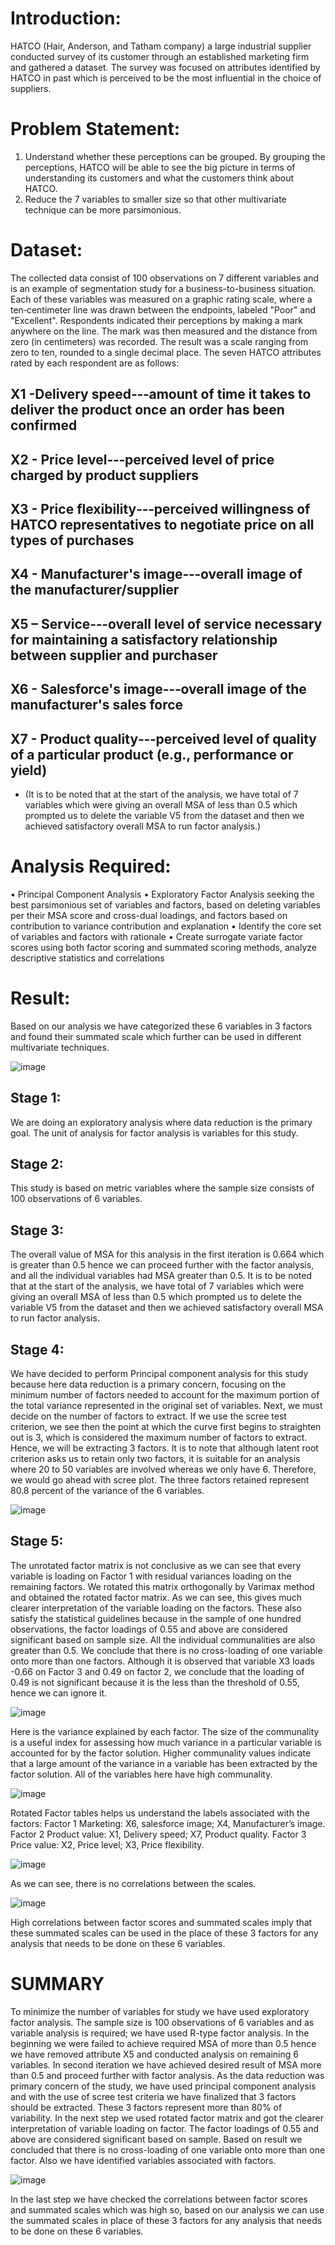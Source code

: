 
# Introduction:

HATCO (Hair, Anderson, and Tatham company) a large industrial supplier conducted survey of its customer through an established marketing firm and gathered a dataset. The survey
was focused on attributes identified by HATCO in past which is perceived to be the most influential in
the choice of suppliers.

# Problem Statement:

1. Understand whether these perceptions can be grouped. By grouping the perceptions, HATCO will
be able to see the big picture in terms of understanding its customers and what the customers think
about HATCO.
2. Reduce the 7 variables to smaller size so that other multivariate technique can be more
parsimonious.

# Dataset:

The collected data consist of 100 observations on 7 different variables and is an example of segmentation
study for a business-to-business situation.
Each of these variables was measured on a graphic rating scale, where a ten‐centimeter line was drawn
between the endpoints, labeled "Poor" and "Excellent". Respondents indicated their perceptions by
making a mark anywhere on the line. The mark was then measured and the distance from zero (in
centimeters) was recorded. The result was a scale ranging from zero to ten, rounded to a single decimal
place. The seven HATCO attributes rated by each respondent are as follows:

## X1 -Delivery speed‐‐‐amount of time it takes to deliver the product once an order has been confirmed
## X2 - Price level‐‐‐perceived level of price charged by product suppliers
## X3 - Price flexibility‐‐‐perceived willingness of HATCO representatives to negotiate price on all types of purchases
## X4 - Manufacturer's image‐‐‐overall image of the manufacturer/supplier
## X5 – Service‐‐‐overall level of service necessary for maintaining a satisfactory relationship between supplier and purchaser
## X6 - Salesforce's image‐‐‐overall image of the manufacturer's sales force
## X7 - Product quality‐‐‐perceived level of quality of a particular product (e.g., performance or yield)

* (It is to be noted that at the start of the analysis, we have total of 7 variables which were giving an overall
MSA of less than 0.5 which prompted us to delete the variable V5 from the dataset and then we achieved
satisfactory overall MSA to run factor analysis.)


# Analysis Required:
• Principal Component Analysis
• Exploratory Factor Analysis seeking the best parsimonious set of variables and factors, based on
deleting variables per their MSA score and cross-dual loadings, and factors based on contribution
to variance contribution and explanation
• Identify the core set of variables and factors with rationale
• Create surrogate variate factor scores using both factor scoring and summated scoring methods,
analyze descriptive statistics and correlations


# Result:
Based on our analysis we have categorized these 6 variables in 3 factors and found their summated scale
which further can be used in different multivariate techniques.

![image](https://github.com/Asadsajid1997/Multivariate-Data-Analysis/assets/126636246/4b182d2f-b25d-4697-99df-3a785ae68ad5)


## Stage 1: 
We are doing an exploratory analysis where data reduction is the primary goal. The unit of
analysis for factor analysis is variables for this study.


## Stage 2: 
This study is based on metric variables where the sample size consists of 100 observations of 6
variables.


## Stage 3:
The overall value of MSA for this analysis in the first iteration is 0.664 which is greater than 0.5
hence we can proceed further with the factor analysis, and all the individual variables had MSA greater
than 0.5. It is to be noted that at the start of the analysis, we have total of 7 variables which were giving
an overall MSA of less than 0.5 which prompted us to delete the variable V5 from the dataset and then we
achieved satisfactory overall MSA to run factor analysis.


## Stage 4: 
We have decided to perform Principal component analysis for this study because here data
reduction is a primary concern, focusing on the minimum number of factors needed to account for the
maximum portion of the total variance represented in the original set of variables. Next, we must decide
on the number of factors to extract. If we use the scree test criterion, we see then the point at which the
curve first begins to straighten out is 3, which is considered the maximum number of factors to extract.
Hence, we will be extracting 3 factors. It is to note that although latent root criterion asks us to retain only
two factors, it is suitable for an analysis where 20 to 50 variables are involved whereas we only have 6.
Therefore, we would go ahead with scree plot. The three factors retained represent 80.8 percent of the
variance of the 6 variables.

![image](https://github.com/Asadsajid1997/Multivariate-Data-Analysis/assets/126636246/35eed441-299d-40d8-9516-1f1ab49be5e2)

## Stage 5: 
The unrotated factor matrix is not conclusive as we can see that every variable is loading on
Factor 1 with residual variances loading on the remaining factors. We rotated this matrix orthogonally by
Varimax method and obtained the rotated factor matrix. As we can see, this gives much clearer
interpretation of the variable loading on the factors. These also satisfy the statistical guidelines because in
the sample of one hundred observations, the factor loadings of 0.55 and above are considered significant
based on sample size. All the individual communalities are also greater than 0.5. We conclude that there
is no cross-loading of one variable onto more than one factors. Although it is observed that variable X3
loads -0.66 on Factor 3 and 0.49 on factor 2, we conclude that the loading of 0.49 is not significant because
it is the less than the threshold of 0.55, hence we can ignore it.

![image](https://github.com/Asadsajid1997/Multivariate-Data-Analysis/assets/126636246/281f7beb-46ff-4a81-a597-922825ae8ee4)


Here is the variance explained by each factor. The size of the communality is a useful index for assessing
how much variance in a particular variable is accounted for by the factor solution. Higher communality
values indicate that a large amount of the variance in a variable has been extracted by the factor solution.
All of the variables here have high communality.

![image](https://github.com/Asadsajid1997/Multivariate-Data-Analysis/assets/126636246/03b00808-1555-4bf0-b6d2-f0ae696634c5)


Rotated Factor tables helps us understand the labels associated with the factors:
Factor 1 Marketing: X6, salesforce image; X4, Manufacturer’s image.
Factor 2 Product value: X1, Delivery speed; X7, Product quality.
Factor 3 Price value: X2, Price level; X3, Price flexibility.

![image](https://github.com/Asadsajid1997/Multivariate-Data-Analysis/assets/126636246/a0a0b282-0b59-45f8-b181-2452ae99fca5)

As we can see, there is no correlations between the scales.

![image](https://github.com/Asadsajid1997/Multivariate-Data-Analysis/assets/126636246/cbb29cc9-1a7c-4820-8003-d26eb75b033d)

High correlations between factor scores and summated scales imply that these summated scales can be
used in the place of these 3 factors for any analysis that needs to be done on these 6 variables.

# SUMMARY
To minimize the number of variables for study we have used exploratory factor analysis. The sample size
is 100 observations of 6 variables and as variable analysis is required; we have used R-type factor analysis.
In the beginning we were failed to achieve required MSA of more than 0.5 hence we have removed
attribute X5 and conducted analysis on remaining 6 variables. In second iteration we have achieved desired
result of MSA more than 0.5 and proceed further with factor analysis.
As the data reduction was primary concern of the study, we have used principal component analysis and
with the use of scree test criteria we have finalized that 3 factors should be extracted. These 3 factors
represent more than 80% of variability.
In the next step we used rotated factor matrix and got the clearer interpretation of variable loading on
factor. The factor loadings of 0.55 and above are considered significant based on sample. Based on result
we concluded that there is no cross-loading of one variable onto more than one factor. Also we have
identified variables associated with factors.


![image](https://github.com/Asadsajid1997/Multivariate-Data-Analysis/assets/126636246/4b182d2f-b25d-4697-99df-3a785ae68ad5)

In the last step we have checked the correlations between factor scores and summated scales which was
high so, based on our analysis we can use the summated scales in place of these 3 factors for any analysis
that needs to be done on these 6 variables.

